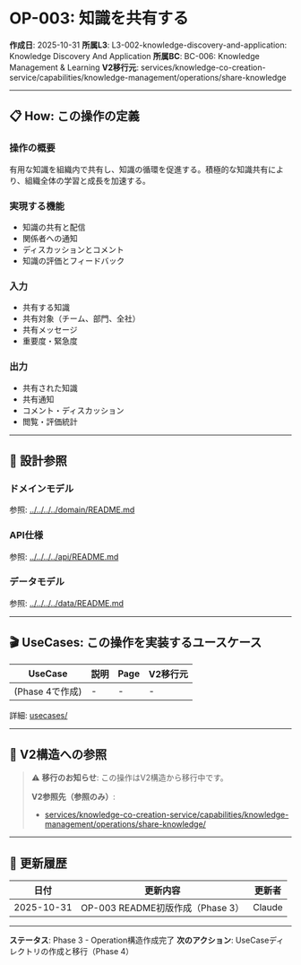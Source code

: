 # OP-003: 知識を共有する

**作成日**: 2025-10-31
**所属L3**: L3-002-knowledge-discovery-and-application: Knowledge Discovery And Application
**所属BC**: BC-006: Knowledge Management & Learning
**V2移行元**: services/knowledge-co-creation-service/capabilities/knowledge-management/operations/share-knowledge

---

## 📋 How: この操作の定義

### 操作の概要
有用な知識を組織内で共有し、知識の循環を促進する。積極的な知識共有により、組織全体の学習と成長を加速する。

### 実現する機能
- 知識の共有と配信
- 関係者への通知
- ディスカッションとコメント
- 知識の評価とフィードバック

### 入力
- 共有する知識
- 共有対象（チーム、部門、全社）
- 共有メッセージ
- 重要度・緊急度

### 出力
- 共有された知識
- 共有通知
- コメント・ディスカッション
- 閲覧・評価統計

---

## 🔗 設計参照

### ドメインモデル
参照: [../../../../domain/README.md](../../../../domain/README.md)

### API仕様
参照: [../../../../api/README.md](../../../../api/README.md)

### データモデル
参照: [../../../../data/README.md](../../../../data/README.md)

---

## 🎬 UseCases: この操作を実装するユースケース

| UseCase | 説明 | Page | V2移行元 |
|---------|------|------|---------|
| (Phase 4で作成) | - | - | - |

詳細: [usecases/](usecases/)

---

## 🔗 V2構造への参照

> ⚠️ **移行のお知らせ**: この操作はV2構造から移行中です。
>
> **V2参照先（参照のみ）**:
> - [services/knowledge-co-creation-service/capabilities/knowledge-management/operations/share-knowledge/](../../../../../../../services/knowledge-co-creation-service/capabilities/knowledge-management/operations/share-knowledge/)

---

## 📝 更新履歴

| 日付 | 更新内容 | 更新者 |
|------|---------|--------|
| 2025-10-31 | OP-003 README初版作成（Phase 3） | Claude |

---

**ステータス**: Phase 3 - Operation構造作成完了
**次のアクション**: UseCaseディレクトリの作成と移行（Phase 4）
